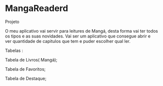 # MangaReaderd
Projeto

O meu aplicativo vai servir para leitures de Mangá, desta forma vai ter todos os tipos 
e as suas novidades. Vai ser um aplicativo que consegue abrir e ver quantidade de capitulos
que tem e puder escolher qual ler.

Tabelas :

Tabela de Livros( Mangá);

Tabela de Favoritos;

Tabela de Destaque;


